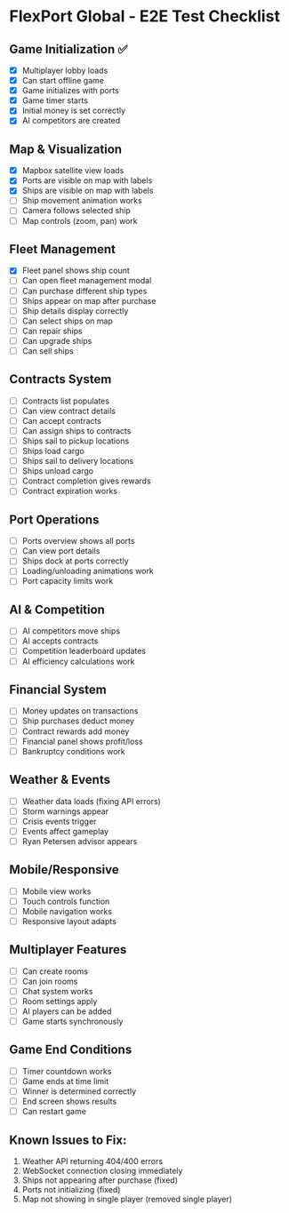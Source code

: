 # FlexPort Global - E2E Test Checklist

## Game Initialization ✅
- [x] Multiplayer lobby loads
- [x] Can start offline game
- [x] Game initializes with ports
- [x] Game timer starts
- [x] Initial money is set correctly
- [x] AI competitors are created

## Map & Visualization
- [x] Mapbox satellite view loads
- [x] Ports are visible on map with labels
- [x] Ships are visible on map with labels
- [ ] Ship movement animation works
- [ ] Camera follows selected ship
- [ ] Map controls (zoom, pan) work

## Fleet Management
- [x] Fleet panel shows ship count
- [ ] Can open fleet management modal
- [ ] Can purchase different ship types
- [ ] Ships appear on map after purchase
- [ ] Ship details display correctly
- [ ] Can select ships on map
- [ ] Can repair ships
- [ ] Can upgrade ships
- [ ] Can sell ships

## Contracts System
- [ ] Contracts list populates
- [ ] Can view contract details
- [ ] Can accept contracts
- [ ] Can assign ships to contracts
- [ ] Ships sail to pickup locations
- [ ] Ships load cargo
- [ ] Ships sail to delivery locations
- [ ] Ships unload cargo
- [ ] Contract completion gives rewards
- [ ] Contract expiration works

## Port Operations
- [ ] Ports overview shows all ports
- [ ] Can view port details
- [ ] Ships dock at ports correctly
- [ ] Loading/unloading animations work
- [ ] Port capacity limits work

## AI & Competition
- [ ] AI competitors move ships
- [ ] AI accepts contracts
- [ ] Competition leaderboard updates
- [ ] AI efficiency calculations work

## Financial System
- [ ] Money updates on transactions
- [ ] Ship purchases deduct money
- [ ] Contract rewards add money
- [ ] Financial panel shows profit/loss
- [ ] Bankruptcy conditions work

## Weather & Events
- [ ] Weather data loads (fixing API errors)
- [ ] Storm warnings appear
- [ ] Crisis events trigger
- [ ] Events affect gameplay
- [ ] Ryan Petersen advisor appears

## Mobile/Responsive
- [ ] Mobile view works
- [ ] Touch controls function
- [ ] Mobile navigation works
- [ ] Responsive layout adapts

## Multiplayer Features
- [ ] Can create rooms
- [ ] Can join rooms
- [ ] Chat system works
- [ ] Room settings apply
- [ ] AI players can be added
- [ ] Game starts synchronously

## Game End Conditions
- [ ] Timer countdown works
- [ ] Game ends at time limit
- [ ] Winner is determined correctly
- [ ] End screen shows results
- [ ] Can restart game

## Known Issues to Fix:
1. Weather API returning 404/400 errors
2. WebSocket connection closing immediately
3. Ships not appearing after purchase (fixed)
4. Ports not initializing (fixed)
5. Map not showing in single player (removed single player)